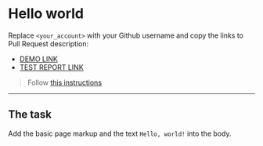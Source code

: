 # Hello world
Replace `<your_account>` with your Github username and copy the links to Pull Request description:
- [DEMO LINK](https://itsandriy.github.io/layout_hello-world/)
- [TEST REPORT LINK](https://itsandriy.github.io/layout_hello-world/report/html_report/)

> Follow [this instructions](https://mate-academy.github.io/layout_task-guideline/#how-to-solve-the-layout-tasks-on-github)
___

## The task
Add the basic page markup and the text `Hello, world!` into the body.
